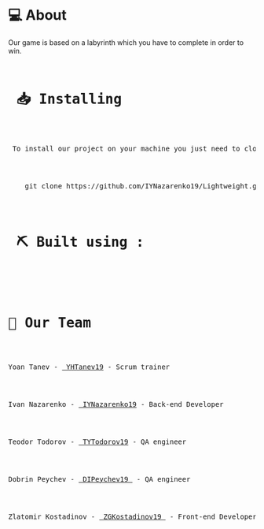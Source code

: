 
  <h1>💻 About  </h1>
  <p>
    Our game is based on a labyrinth which you have to complete in order to win.
  </p>
   <pre>
   <h1> 📥 Installing </h1>
   <p> To install our project on your machine you just need to clone it. This can be done by : </p>
   </pre>
   <pre>
    git clone https://github.com/IYNazarenko19/Lightweight.git
   </pre>
   <pre>
   <h1> ⛏️ Built using : </h1>
    </pre>
    <pre>
    <h1>🧒 Our Team</h1>
     <p>Yoan Tanev - <a href = "https://github.com/YHTanev19"> YHTanev19</a> - Scrum trainer </p>
    <p>Ivan Nazarenko - <a href = "https://github.com/IYNazarenko19"> IYNazarenko19</a> - Back-end Developer </p>
    <p>Teodor Todorov - <a href = "https://github.com/TYTodorov19"> TYTodorov19</a> - QA engineer </p>
    <p>Dobrin Peychev - <a href = "https://github.com/DIPeychev19"> DIPeychev19 </a> - QA engineer </p>
    <p>Zlatomir Kostadinov - <a href = "https://github.com/ZGKostadinov19"> ZGKostadinov19 </a> - Front-end Developer </p>
    </pre>
  
